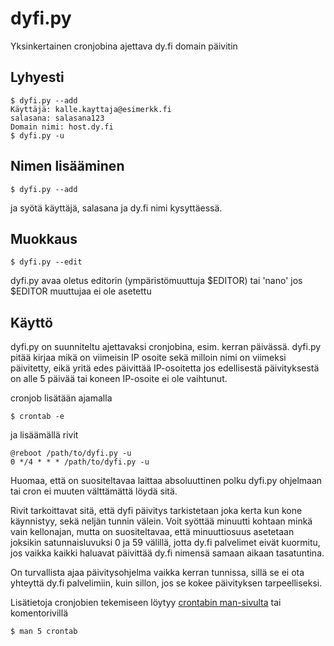 # dyfi.py

Yksinkertainen cronjobina ajettava dy.fi domain päivitin

## Lyhyesti

    $ dyfi.py --add
    Käyttäjä: kalle.kayttaja@esimerkk.fi
    salasana: salasana123
    Domain nimi: host.dy.fi
    $ dyfi.py -u

## Nimen lisääminen

    $ dyfi.py --add

ja syötä käyttäjä, salasana ja dy.fi nimi kysyttäessä.

## Muokkaus

    $ dyfi.py --edit

dyfi.py avaa oletus editorin (ympäristömuuttuja $EDITOR) tai 'nano' jos $EDITOR
muuttujaa ei ole asetettu

## Käyttö

dyfi.py on suunniteltu ajettavaksi cronjobina, esim. kerran päivässä. dyfi.py
pitää kirjaa mikä on viimeisin IP osoite sekä milloin nimi on viimeksi 
päivitetty, eikä yritä edes päivittää IP-osoitetta jos edellisestä 
päivityksestä on alle 5 päivää tai koneen IP-osoite ei ole vaihtunut.

cronjob lisätään ajamalla

    $ crontab -e

ja lisäämällä rivit

    @reboot /path/to/dyfi.py -u
    0 */4 * * * /path/to/dyfi.py -u

Huomaa, että on suositeltavaa laittaa absoluuttinen polku dyfi.py ohjelmaan tai
cron ei muuten välttämättä löydä sitä.

Rivit tarkoittavat sitä, että dyfi päivitys tarkistetaan joka kerta kun kone
käynnistyy, sekä neljän tunnin välein. Voit syöttää minuutti kohtaan minkä 
vain kellonajan, mutta on suositeltavaa, että minuuttiosuus asetetaan 
joksikin satunnaisluvuksi 0 ja 59 välillä, jotta dy.fi palvelimet eivät 
kuormitu, jos vaikka kaikki haluavat päivittää dy.fi nimensä samaan aikaan
tasatuntina. 

On turvallista ajaa päivitysohjelma vaikka kerran tunnissa, sillä se ei ota
yhteyttä dy.fi palvelimiin, kuin sillon, jos se kokee päivityksen
tarpeelliseksi.

Lisätietoja cronjobien tekemiseen löytyy [crontabin man-sivulta](http://manpages.debian.net/cgi-bin/man.cgi?query=crontab&sektion=5)
tai komentorivillä

    $ man 5 crontab

